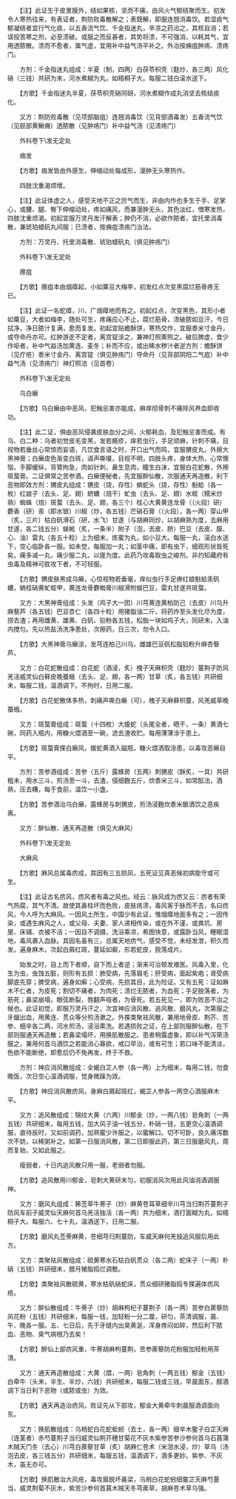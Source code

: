<!-- { "loadSidebar": true } -->
　　【注】此证生于皮里膜外，结如果核，坚而不痛，由风火气郁结聚而生。初发令人寒热往来，有表证者，荆防败毒散解之；表既解，即服连翘消毒饮。若湿痰气郁凝结者宜行气化痰，以五香流气饮、千金指迷丸，辛凉之药治之，其核自消；若误投苦寒之剂，必至溃破。或服之而反甚者，其势将溃，不可强消，以耗其气，宜用透脓散。溃而不愈者，属气虚，宜用补中益气汤平补之。外治按痈疽肿疡、溃疡门。

　　方剂：千金指迷丸组成：半夏（制，四两）白茯苓枳壳（麸炒，各三两）风化硝（三钱）共研为末，河水煮糊为丸，如梧桐子大。每服二钱白滚水送下。

　　【方歌】千金指迷丸半夏，茯苓枳壳硝同砑，河水煮糊作成丸消坚去核结痰化。

　　又方：荆防败毒散（见项部脑疽）连翘消毒饮（见背部酒毒发）五香流气饮（见胫部黄鳅痈）透脓散（见肿疡门）补中益气汤（见溃疡门）

　　外科卷下\发无定处

　　痼发

　　【方歌】痼发皆由外感生，伸缩动处每成形，漫肿无头寒热作。

　　四肢沈重渴烦增。

　　【注】此证体虚之人，感受天地不正之厉气而生，非由内作也多生于手、足掌心，或腰、腿、臀下伸缩动处，疼如痛风，而兼漫肿无头，其色淡红，憎寒发热，四肢沈重烦渴。初起宜服万灵丹发汗解表；肿仍不消，必欲作脓者，宜托里消毒散，兼琥珀蜡矾丸间服；已溃者，按痈疽溃疡门治法。

　　方剂：万灵丹、托里消毒散、琥珀蜡矾丸（俱见肿疡门）

　　外科卷下\发无定处

　　瘭疽

　　【方歌】瘭疽本由烟瘴起，小如粟豆大梅李，初发红点次变黑腐烂筋骨疼无已。

　　【注】此证一名蛇瘴，川、广烟瘴地而有之。初起红点，次变黑色，其形小者如粟豆，大者如梅李，随处可生，疼痛应心不止，腐烂筋骨，溃破脓如豆汗，今日拭净，净日脓汁复满，愈而复发。初起宜贴蟾酥饼，寒热交作，宜服黍米寸金丹，或夺命丹亦可。红肿游走不定者，离宫锭涂之，兼神灯照熏照之。破后脾虚，食少作呕者，补中气益汤加黄连、麦冬；补而不应，或出稀水秽汁者逆方剂：蟾酥饼（见疔疮）黍米寸金丹、离宫锭（俱见肿疡门）夺命丹（见背部阴阳二气疽）补中益气汤（见溃疡门）神灯照法（见首卷）

　　外科卷下\发无定处

　　乌白癞

　　【方歌】乌白癞由中恶风，犯触忌害亦能成，麻痒彻骨刺不痛除风养血即收功。

　　【注】此二证，俱由恶风侵袭皮肤血分之间，火郁耗血，及犯触忌害而成。有乌、白二种：乌者初觉皮毛变黑，发若瘾疹，痒若虫行，手足顽麻，针刺不痛，目视物若垂丝心常惊而妄语，凡饮食言语之时，开口出气而鸣，宜服猬皮丸，外擦大黑神膏；白癞皮色渐变白斑，语声嘶嗄，目视不明，四肢头疼，身体大热，心常懊恼，手脚缓纵，背膂拘急，肉如针刺，鼻生息肉，瞳生白沫，宜服白花蛇散，外擦斑蝥膏。二证俱常之苦参酒。白癞便秘者，先宜服醉仙散，次服通天再造散，利下恶物即效方剂：猬皮丸组成：猬皮（烧，存性）蚺蛇头（烧，存性）魁蛤（各一枚）红娘子（去头、足、翅）蛴螬（焙干）虻虫（去头、足、翅）水蛭（糯米炒熟）蜘蛛（焙）斑蝥（去头、足、翅，各三个）桂心大黄黄连龙骨（〔火段〕研）麝香（研）汞（即水银）川椒（炒，各五钱）芒硝石膏（〔火段〕，各一两）穿山甲（炙，三片）枯白矾滑石（研，水飞）甘遂（与胡麻同炒，以胡麻熟为度，去麻用甘遂，各二钱五分）蜈蜙（炙，一条半）附子（泡，去皮、脐）巴豆（去皮、膜、心、油）雷丸（各五十粒）上为细末，炼蜜为丸，如小豆大。每服一丸，滚白水送下，空心临卧各一服。如未觉，每服加一丸；如茎中痛，即有虫下，细观形状皆死矣。痛多减一丸，痛少服二丸，以瘥为度。此药乃攻毒取虫之峻剂，非灼知藏府有虫毒及精神可胜攻下者，不可轻服。

　　【方歌】猬皮肤黑成乌癞，心惊视物若垂毫，痒似虫行手足痹红娘魁蛤汞矾螬，蚺桂硝黄虻蛭甲，黄连龙骨麝蜘膏川椒滑附蜈巴豆，雷丸甘遂共斑蝥。

　　又方：大黑神膏组成：头发（鸡子大一团）川芎黄连黄柏防己（去皮）川乌升麻藜芦（各五钱）巴豆杏仁（各四十粒）用猪脂油二斤，将药炸至头发化尽为度，捞去渣；再用雌黄、雄黄、白矾、铅粉各五钱，松脂一块如鸡子大，同研末，入油内搅匀。先以热盐汤洗净患处，次擦药，日三次，勿令入口。

　　【方歌】大黑神膏乌癞涂，发芎连柏己川乌，雌雄巴豆矾松脂铅粉升麻杏藜芦。

　　又方：白花蛇散组成：白花蛇（酒浸，炙）槐子天麻枳壳（麸炒）蔓荆子防风羌活威灵仙白藓皮晚蚕蛾（去头、足、翅，各一两）甘草（炙，各五钱）共研细末，每服二钱，温酒调下。不拘时，日用二服。

　　【方歌】白花蛇散体多热，刺痛声嘶白癞〔可〕，槐子天麻藓枳蔓，风羌威草晚蚕蛾。

　　又方：斑蝥膏组成：斑蝥（十四枚）大蝮蛇（头尾全者，晒干，一条）黄酒七碗，同药入瓶内，用糠火煨酒至一碗，滤去渣收贮。每用薄薄涂于患上。

　　【方歌】斑蝥膏搽白癞风，蝮蛇黄酒入磁瓶，糠火煨酒取涂患，以毒攻恶癞自平。

　　方剂：苦参酒组成：苦参（五斤）露蜂房（五两）刺猬皮（酥炙，一具）共研粗末，用水三斗，煎汤至一斗，去渣，侵细麴五斤，炊黍米三斗，如常酝法，酒熟，压去糟，每于食前，温饮一小盏。

　　【方歌】苦参酒治乌白癞，露蜂房与刺猬皮，煎汤浸麴炊黍米酿酒饮之恶疾离。

　　又方：醉仙散、通天再造散（俱见大麻风）

　　外科卷下\发无定处

　　大麻风

　　【方歌】麻风总属毒疠成，其因有三五损风，五死证见真恶候初病能守或可生。

　　【注】此证古名疠风，疠风者有毒之风也。经云：脉风成为疠又云：疠者有荣气热腐，其气不清。故使其鼻柱坏而色败，皮肤疡溃，毒风客于脉而不去，名曰疠风，今人呼为大麻风。一因风土所生，中国少有此证，惟烟瘴地面多有之；一因传染，或遇生麻风之人，或父母、夫妻、家人递相传染，或在外不谨，或粪坑、房屋、床铺、衣被不洁；一因自不调摄，洗浴乘凉，希图快意，或露卧当风，睡眠湿地，毒风袭入血脉。其因名虽有三，总属天地疠气，感受不觉，未经发泄，积久而发。遍身麻木，次起白屑红斑，蔓延如癜，形若蛇皮，脱落成片。

　　始发之时，自上而下者顺，自下而上者逆；渐来可治顿发难医。风毒入里，化生为虫，虫蚀五脏，则形有五损：肺受病，先落眉毛；肝受病，面起紫疱；肾受病脚底先穿；脾受病，遍身如癣；心受病，先损其目，此为险证。又有五死：证如麻木不仁者，为皮死；割切不痛者，为肉死；溃烂无脓者，为血死；手足脱落者，为筋死；鼻梁崩塌，眼弦断裂，唇翻声哑者，为骨死。若五死见一，即为败恶不治之候也。此证初觉，即服万灵丹汗之，次宜神应消风散、追风散、磨风丸，次第服之牙龈出血，用黄连、贯众等分煎汤漱之。外搽类聚袪风散，兼用地骨皮、荆芥、苦参、细辛各二两，河水煎汤，浸浴熏洗。若遇损败之证，在上部则服醉仙散，在下部则服通天再造散；若鼻梁塌坏，用换肌散服之。患者稍露虚象，即以补气泻荣汤服之，兼用何首乌酒饮之若能消心寡欲，戒口早治，或有可生；若口味不能清淡，色欲不能断绝，即愈后仍不免再发，终于不救。

　　方剂：神应消风散组成：全蝎白芷人参（各一两）上为细末，每用二钱，勿食晚饭，次日空心温酒调服，觉身微躁为效。

　　【方歌】神应消风散疠风，身麻白屑起斑红，蝎芷人参各一两空心酒服麻木平。

　　又方：追风散组成：锦纹大黄（六两）川郁金（炒，一两八钱）皂角刺（一两五钱）共研细末，每用五钱，加大风子油一钱五分，朴硝一钱，五更空心温酒调服，直待辰时，又如前调药，加熟蜜少许服之，以蜜解口。切不可卧，良久痛泻数次不妨，以稀粥补之。如第一日服消风散，第二日即服此药，第三日服磨风丸，周而复始，又如此服之。

　　瘦弱者，十日内追风散只用一服，老弱者勿服。

　　【方歌】追风散用川郁金，皂刺大黄研末匀，初服消风次用此风油消酒调服神。

　　又方：磨风丸组成：豨莶草牛蒡子（炒）麻黄苍耳草细辛川芎当归荆芥蔓荆子防风车前子威灵仙天麻何首乌羌活独活（各一两）共为细末，酒打面糊为丸，如梧桐子大。每服六、七十丸，温酒送下，日用二服。

　　【方歌】磨风丸莶蒡麻黄，苍细芎归荆蔓防，车威天麻何羌独追风服后用此方。

　　又方：类聚袪风散组成：硫黄寒水石枯白矾贯众（各二两）蛇床子（一两）朴硝（五钱）共研细末，腊月猪脂捣烂调敷。

　　【方歌】类聚袪风散硫黄，寒水枯矾硝蛇床，贯众细研猪脂捣专搽遍体疠风疮。

　　又方：醉仙散组成：牛蒡子（炒）胡麻枸杞子蔓荆子（各一两）苦参白蒺藜防风花粉（五钱）共研细末，每服一钱，加轻粉一分二厘，研匀，茶清调服，晨、午、晚各一服。五、七日后，先于牙缝内出臭黄涎，浑身疼闷如碎，然后利下脓血、恶物、臭气病根乃去矣！

　　【方歌】醉仙上部疠风重，牛蒡胡麻枸蔓荆，苦参蒺藜防花粉服加轻粉用茶清。

　　又方：通天再造散组成：大黄（煨，一两）皂角刺（一两五钱）郁金（五钱）白牵牛（头末，半生、半炒，六钱）共研细末，每服二钱或三钱，早晨面东，醇酒调下当日利下恶物（或脓或虫）为效。

　　【方歌】通天再造治疠风，败证先从下部攻，郁金大黄牵牛刺晨服酒调面向东。

　　又方：换肌散组成：乌梢蛇白花蛇蚯蚓（去土，各一两）细辛木鳖子白芷天麻（连茎者）赤芍蔓荆子当归威灵仙荆芥穗甘菊花不灰木紫参苦参沙参何首乌石菖蒲木贼天门冬（去心）川芎白蒺藜甘草（炙）胡麻仁苍术（米泔水浸，炒）草乌（汤泡去皮，各三钱五分）共研细末，每服五钱，温酒调下，酒多更妙。紫参、不灰木，虽无亦可。

　　【方歌】换肌散治大风疮，毒攻眉脱坏鼻梁，乌梢白花蛇蚓细鳖芷天麻芍蔓当，威灵荆菊不灰木，紫苦沙参何首菖木贼天冬芎蒺草，胡麻苍术草乌强。

